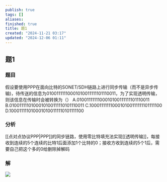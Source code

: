 ```yaml
---
publish: true
tags: []
aliases: 
finished: true
title: 题1
created: "2024-11-21 03:17"
updated: "2024-12-06 01:11"
---
```

## 题1
### 题目
假设要使用PPP在面向比特的SONET/SDH链路上进行同步传输（而不是异步传输)，待传送的信息为01001111110001010011111101110011，为了实现透明传输，则该信息在传输时会被转换为（）
A.0100111111100010100111111101110011
B.0100111110100010100111110101110011
C.1000111111100010100111111101111100
D.1000111110100010100111110101111100
### 分析
[[点对点协议PPP|PPP]]的同步链路，使用零比特填充法实现[[透明传输]]，每接收到连续的5个连续的比特1后面添加1个比特的0；接收方收到连续的5个1后，需要自己把这个多的0给删除掉解码
### 解
![](https://img.hwenyi.tech/202411221627091.webp)
